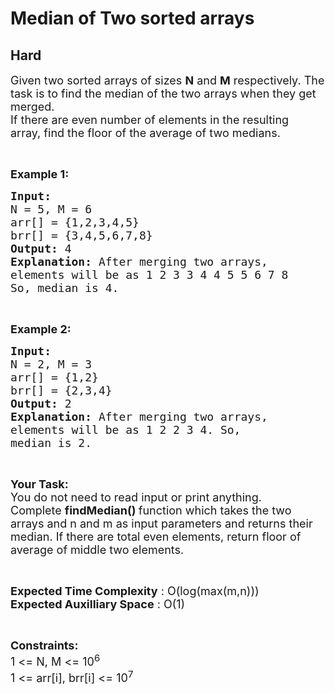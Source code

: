 # Median of Two sorted arrays
## Hard 
<div class="problem-statement">
                <p></p><p><span style="font-size:18px">Given two sorted arrays of sizes <strong>N</strong> and <strong>M</strong> respectively. The task is to find the median of the two arrays when they get merged.<br>
If&nbsp;there are even number of elements in the resulting array,&nbsp;find the floor of the average of two medians.</span></p>

<p>&nbsp;</p>

<p><span style="font-size:18px"><strong>Example 1:</strong></span></p>

<pre><span style="font-size:18px"><strong>Input:
</strong>N = 5, M = 6 
arr[] = {1,2,3,4,5}
brr[] = {3,4,5,6,7,8}
<strong>Output: </strong>4<strong>
Explanation: </strong>After merging two arrays, 
elements will be as 1 2 3 3 4 4 5 5 6 7 8
So, median is 4.</span></pre>

<p>&nbsp;</p>

<p><span style="font-size:18px"><strong>Example 2:</strong></span></p>

<pre><span style="font-size:18px"><strong>Input:
</strong>N = 2, M = 3 
arr[] = {1,2}
brr[] = {2,3,4}
<strong>Output: </strong>2<strong>
Explanation: </strong>After merging two arrays, 
elements will be as 1 2 2 3 4. So, 
median is 2.</span>
</pre>

<p>&nbsp;</p>

<p><span style="font-size:18px"><strong>Your Task:</strong><br>
You do not need to read input or print anything. Complete&nbsp;<strong>findMedian()&nbsp;</strong>function which takes the two arrays and n and m as input parameters&nbsp;and returns&nbsp;their median. If&nbsp;there are total even elements,&nbsp;return floor of average of middle two elements.</span></p>

<p>&nbsp;</p>

<p><span style="font-size:18px"><strong>Expected Time Complexity</strong> : O(log(max(m,n)))<br>
<strong>Expected Auxilliary Space</strong> : O(1)</span></p>

<p>&nbsp;</p>

<p><span style="font-size:18px"><strong>Constraints:</strong><br>
1 &lt;= N, M &lt;= 10<sup>6</sup><br>
1 &lt;= arr[i], brr[i] &lt;= 10<sup>7</sup></span></p>

<p>&nbsp;</p>
 <p></p>
            </div>